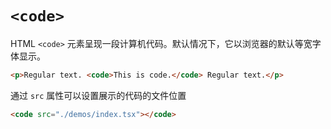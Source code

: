 # `<code>`

HTML `<code>` 元素呈现一段计算机代码。默认情况下，它以浏览器的默认等宽字体显示。

```html
<p>Regular text. <code>This is code.</code> Regular text.</p>
```

通过 `src` 属性可以设置展示的代码的文件位置

```html
<code src="./demos/index.tsx"></code>
```
